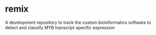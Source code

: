 # remix
A development repository to track the custom bioinformatics software to detect and classify MYB transcript specific expression
